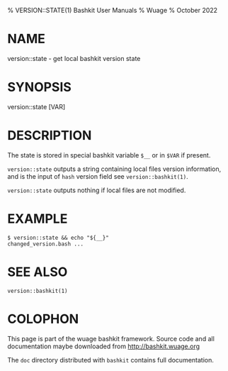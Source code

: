 % VERSION::STATE(1) Bashkit User Manuals
% Wuage
% October 2022

# NAME

version::state - get local bashkit version state

# SYNOPSIS

version::state [VAR]

# DESCRIPTION

The state is stored in special bashkit variable `$__` or in `$VAR` if present.

`version::state` outputs a string containing local files version information,
and is the input of `hash` version field see `version::bashkit(1)`.

`version::state` outputs nothing if local files are not modified.

# EXAMPLE

    $ version::state && echo "${__}"
    changed_version.bash ...

# SEE ALSO

`version::bashkit(1)`

# COLOPHON
This page is part of the wuage bashkit framework. Source code and all
documentation maybe downloaded from <http://bashkit.wuage.org>

The `doc` directory distributed with `bashkit` contains full documentation.
